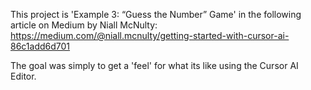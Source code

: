 This project is 'Example 3: “Guess the Number” Game' in the following article on Medium by Niall McNulty: 
  https://medium.com/@niall.mcnulty/getting-started-with-cursor-ai-86c1add6d701

The goal was simply to get a 'feel' for what its like using the Cursor AI Editor.

